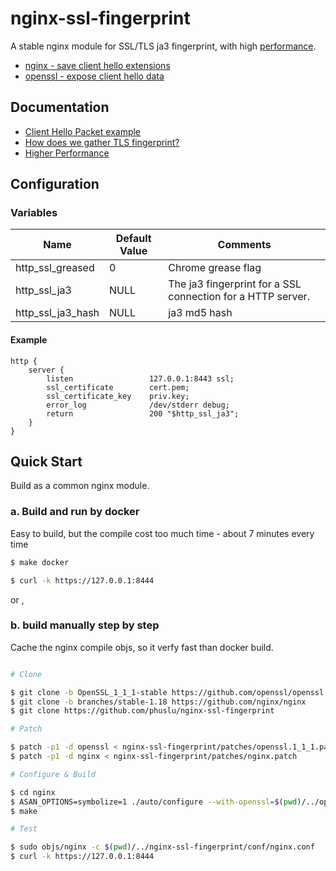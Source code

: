 # nginx-ssl-fingerprint

A stable nginx module for SSL/TLS ja3 fingerprint, with high [performance](docs/performance.md).

 - [nginx - save client hello extensions](patches/nginx.patch)
 - [openssl - expose client hello data](patches/openssl.1_1_1.patch)

## Documentation

- [Client Hello Packet example](./docs/clien-hello.pcap)
- [How does we gather TLS fingerprint?](./docs/tls-fingerprint.md)
- [Higher Performance](./docs/performance.md)


## Configuration

### Variables

| Name              | Default Value | Comments                                                    |
| ----------------- | ------------- | ----------------------------------------------------------- |
| http_ssl_greased  | 0             | Chrome grease flag                                          |
| http_ssl_ja3      | NULL          | The ja3 fingerprint for a SSL connection for a HTTP server. |
| http_ssl_ja3_hash | NULL          | ja3 md5 hash                                                |

#### Example

```nginx
http {
    server {
        listen                 127.0.0.1:8443 ssl;
        ssl_certificate        cert.pem;
        ssl_certificate_key    priv.key;
        error_log              /dev/stderr debug;
        return                 200 "$http_ssl_ja3";
    }
}
```

## Quick Start

Build as a common nginx module.

### a. Build and run by docker

Easy to build, but the compile cost too much time - about 7 minutes  every time

```bash
$ make docker

$ curl -k https://127.0.0.1:8444
```


or ,

### b. build manually step by step

Cache the nginx compile objs, so it verfy fast than docker build.

```bash

# Clone

$ git clone -b OpenSSL_1_1_1-stable https://github.com/openssl/openssl
$ git clone -b branches/stable-1.18 https://github.com/nginx/nginx
$ git clone https://github.com/phuslu/nginx-ssl-fingerprint

# Patch

$ patch -p1 -d openssl < nginx-ssl-fingerprint/patches/openssl.1_1_1.patch
$ patch -p1 -d nginx < nginx-ssl-fingerprint/patches/nginx.patch

# Configure & Build

$ cd nginx
$ ASAN_OPTIONS=symbolize=1 ./auto/configure --with-openssl=$(pwd)/../openssl --add-module=$(pwd)/../nginx-ssl-fingerprint --with-http_ssl_module --with-stream_ssl_module --with-debug --with-stream --with-cc-opt="-fsanitize=address -O -fno-omit-frame-pointer" --with-ld-opt="-L/usr/local/lib -Wl,-E -lasan"
$ make

# Test

$ sudo objs/nginx -c $(pwd)/../nginx-ssl-fingerprint/conf/nginx.conf
$ curl -k https://127.0.0.1:8444
```
